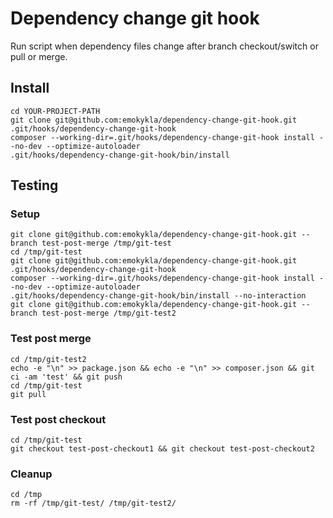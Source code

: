 # Dependency change git hook

Run script when dependency files change after branch checkout/switch or pull or merge.

## Install
```shell
cd YOUR-PROJECT-PATH
git clone git@github.com:emokykla/dependency-change-git-hook.git .git/hooks/dependency-change-git-hook
composer --working-dir=.git/hooks/dependency-change-git-hook install --no-dev --optimize-autoloader
.git/hooks/dependency-change-git-hook/bin/install
```

## Testing

### Setup
```shell
git clone git@github.com:emokykla/dependency-change-git-hook.git --branch test-post-merge /tmp/git-test
cd /tmp/git-test
git clone git@github.com:emokykla/dependency-change-git-hook.git .git/hooks/dependency-change-git-hook
composer --working-dir=.git/hooks/dependency-change-git-hook install --no-dev --optimize-autoloader
.git/hooks/dependency-change-git-hook/bin/install --no-interaction
git clone git@github.com:emokykla/dependency-change-git-hook.git --branch test-post-merge /tmp/git-test2
```

### Test post merge
```shell
cd /tmp/git-test2
echo -e "\n" >> package.json && echo -e "\n" >> composer.json && git ci -am 'test' && git push
cd /tmp/git-test
git pull
```

### Test post checkout
```shell
cd /tmp/git-test
git checkout test-post-checkout1 && git checkout test-post-checkout2
```

### Cleanup
```shell
cd /tmp
rm -rf /tmp/git-test/ /tmp/git-test2/
```
